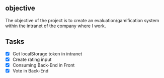 ## objective

The objective of the project is to create an evaluation/gamification system within the intranet of the company where I work.

## Tasks

- [x] Get localStorage token in intranet
- [x] Create rating input
- [x] Consuming Back-End in Front
- [x] Vote in Back-End
